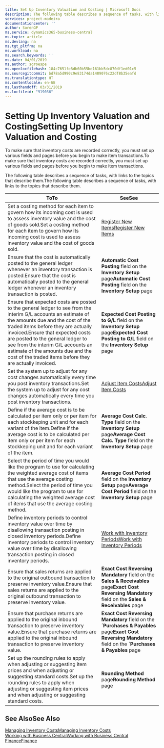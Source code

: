 ```yaml
---
title: Set Up Inventory Valuation and Costing | Microsoft Docs
description: The following table describes a sequence of tasks, with links to the topics that describe them.
services: project-madeira
documentationcenter: ''
author: SorenGP
ms.service: dynamics365-business-central
ms.topic: article
ms.devlang: na
ms.tgt_pltfrm: na
ms.workload: na
ms.search.keywords: ''
ms.date: 04/01/2019
ms.author: sgroespe
ms.openlocfilehash: 184c7651fe8db60b55bd161bb5dc870df1ed01c5
ms.sourcegitcommit: bd78a5d990c9e83174da1409076c22df8b35eafd
ms.translationtype: HT
ms.contentlocale: en-GB
ms.lasthandoff: 03/31/2019
ms.locfileid: "919036"
---
```

# <a name="setting-up-inventory-valuation-and-costing"></a><span data-ttu-id="b59f7-103">Setting Up Inventory Valuation and Costing</span><span class="sxs-lookup"><span data-stu-id="b59f7-103">Setting Up Inventory Valuation and Costing</span></span>
<span data-ttu-id="b59f7-104">To make sure that inventory costs are recorded correctly, you must set up various fields and pages before you begin to make item transactions.</span><span class="sxs-lookup"><span data-stu-id="b59f7-104">To make sure that inventory costs are recorded correctly, you must set up various fields and pages before you begin to make item transactions.</span></span>

<span data-ttu-id="b59f7-105">The following table describes a sequence of tasks, with links to the topics that describe them.</span><span class="sxs-lookup"><span data-stu-id="b59f7-105">The following table describes a sequence of tasks, with links to the topics that describe them.</span></span>

|<span data-ttu-id="b59f7-106">**To**</span><span class="sxs-lookup"><span data-stu-id="b59f7-106">**To**</span></span>|<span data-ttu-id="b59f7-107">**See**</span><span class="sxs-lookup"><span data-stu-id="b59f7-107">**See**</span></span>|  
|------------|-------------|  
|<span data-ttu-id="b59f7-108">Set a costing method for each item to govern how its incoming cost is used to assess inventory value and the cost of goods sold.</span><span class="sxs-lookup"><span data-stu-id="b59f7-108">Set a costing method for each item to govern how its incoming cost is used to assess inventory value and the cost of goods sold.</span></span>|[<span data-ttu-id="b59f7-109">Register New Items</span><span class="sxs-lookup"><span data-stu-id="b59f7-109">Register New Items</span></span>](inventory-how-register-new-items.md)|  
|<span data-ttu-id="b59f7-110">Ensure that the cost is automatically posted to the general ledger whenever an inventory transaction is posted.</span><span class="sxs-lookup"><span data-stu-id="b59f7-110">Ensure that the cost is automatically posted to the general ledger whenever an inventory transaction is posted.</span></span>|<span data-ttu-id="b59f7-111">**Automatic Cost Posting** field on the **Inventory Setup** page</span><span class="sxs-lookup"><span data-stu-id="b59f7-111">**Automatic Cost Posting** field on the **Inventory Setup** page</span></span>|  
|<span data-ttu-id="b59f7-112">Ensure that expected costs are posted to the general ledger to see from the interim G/L accounts an estimate of the amounts due and the cost of the traded items before they are actually invoiced.</span><span class="sxs-lookup"><span data-stu-id="b59f7-112">Ensure that expected costs are posted to the general ledger to see from the interim G/L accounts an estimate of the amounts due and the cost of the traded items before they are actually invoiced.</span></span>|<span data-ttu-id="b59f7-113">**Expected Cost Posting to G/L** field on the **Inventory Setup** page</span><span class="sxs-lookup"><span data-stu-id="b59f7-113">**Expected Cost Posting to G/L** field on the **Inventory Setup** page</span></span>|  
|<span data-ttu-id="b59f7-114">Set the system up to adjust for any cost changes automatically every time you post inventory transactions.</span><span class="sxs-lookup"><span data-stu-id="b59f7-114">Set the system up to adjust for any cost changes automatically every time you post inventory transactions.</span></span>|[<span data-ttu-id="b59f7-115">Adjust Item Costs</span><span class="sxs-lookup"><span data-stu-id="b59f7-115">Adjust Item Costs</span></span>](inventory-how-adjust-item-costs.md)|  
|<span data-ttu-id="b59f7-116">Define if the average cost is to be calculated per item only or per item for each stockkeping unit and for each variant of the item.</span><span class="sxs-lookup"><span data-stu-id="b59f7-116">Define if the average cost is to be calculated per item only or per item for each stockkeping unit and for each variant of the item.</span></span>|<span data-ttu-id="b59f7-117">**Average Cost Calc. Type** field on the **Inventory Setup** page</span><span class="sxs-lookup"><span data-stu-id="b59f7-117">**Average Cost Calc. Type** field on the **Inventory Setup** page</span></span>|  
|<span data-ttu-id="b59f7-118">Select the period of time you would like the program to use for calculating the weighted average cost of items that use the average costing method.</span><span class="sxs-lookup"><span data-stu-id="b59f7-118">Select the period of time you would like the program to use for calculating the weighted average cost of items that use the average costing method.</span></span>|<span data-ttu-id="b59f7-119">**Average Cost Period** field on the **Inventory Setup** page</span><span class="sxs-lookup"><span data-stu-id="b59f7-119">**Average Cost Period** field on the **Inventory Setup** page</span></span>|  
|<span data-ttu-id="b59f7-120">Define inventory periods to control inventory value over time by disallowing transaction posting in closed inventory periods.</span><span class="sxs-lookup"><span data-stu-id="b59f7-120">Define inventory periods to control inventory value over time by disallowing transaction posting in closed inventory periods.</span></span>|[<span data-ttu-id="b59f7-121">Work with Inventory Periods</span><span class="sxs-lookup"><span data-stu-id="b59f7-121">Work with Inventory Periods</span></span>](finance-how-to-work-with-inventory-periods.md)|  
|<span data-ttu-id="b59f7-122">Ensure that sales returns are applied to the original outbound transaction to preserve inventory value.</span><span class="sxs-lookup"><span data-stu-id="b59f7-122">Ensure that sales returns are applied to the original outbound transaction to preserve inventory value.</span></span>|<span data-ttu-id="b59f7-123">**Exact Cost Reversing Mandatory** field on the **Sales & Receivables** page</span><span class="sxs-lookup"><span data-stu-id="b59f7-123">**Exact Cost Reversing Mandatory** field on the **Sales & Receivables** page</span></span>|  
|<span data-ttu-id="b59f7-124">Ensure that purchase returns are applied to the original inbound transaction to preserve inventory value.</span><span class="sxs-lookup"><span data-stu-id="b59f7-124">Ensure that purchase returns are applied to the original inbound transaction to preserve inventory value.</span></span>|<span data-ttu-id="b59f7-125">**Exact Cost Reversing Mandatory** field on the **´Purchases & Payables** page</span><span class="sxs-lookup"><span data-stu-id="b59f7-125">**Exact Cost Reversing Mandatory** field on the **´Purchases & Payables** page</span></span>|
|<span data-ttu-id="b59f7-126">Set up the rounding rules to apply when adjusting or suggesting item prices and when adjusting or suggesting standard costs.</span><span class="sxs-lookup"><span data-stu-id="b59f7-126">Set up the rounding rules to apply when adjusting or suggesting item prices and when adjusting or suggesting standard costs.</span></span>|<span data-ttu-id="b59f7-127">**Rounding Method** page</span><span class="sxs-lookup"><span data-stu-id="b59f7-127">**Rounding Method** page</span></span>|  

## <a name="see-also"></a><span data-ttu-id="b59f7-128">See Also</span><span class="sxs-lookup"><span data-stu-id="b59f7-128">See Also</span></span>  
[<span data-ttu-id="b59f7-129">Managing Inventory Costs</span><span class="sxs-lookup"><span data-stu-id="b59f7-129">Managing Inventory Costs</span></span>](finance-manage-inventory-costs.md)  
[<span data-ttu-id="b59f7-130">Working with Business Central</span><span class="sxs-lookup"><span data-stu-id="b59f7-130">Working with Business Central</span></span>](ui-work-product.md)  
[<span data-ttu-id="b59f7-131">Finance</span><span class="sxs-lookup"><span data-stu-id="b59f7-131">Finance</span></span>](finance.md)  
